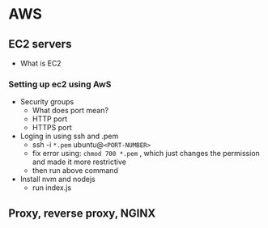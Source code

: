 # AWS

## EC2 servers

- What is EC2

### Setting up ec2 using AwS

- Security groups
  - What does port mean?
  - HTTP port
  - HTTPS port
- Loging in using ssh and .pem
  - ssh -i `*.pem` ubuntu@`<PORT-NUMBER>`
  - fix error using: `chmod 700 *.pem` , which just changes the permission and made it more restrictive
  - then run above command
- Install nvm and nodejs
  - run index.js

## Proxy, reverse proxy, NGINX
